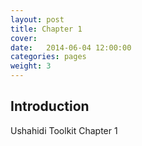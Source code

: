 ```yaml
---
layout: post
title: Chapter 1
cover: 
date:   2014-06-04 12:00:00
categories: pages
weight: 3
---
```


## Introduction

Ushahidi Toolkit Chapter 1



